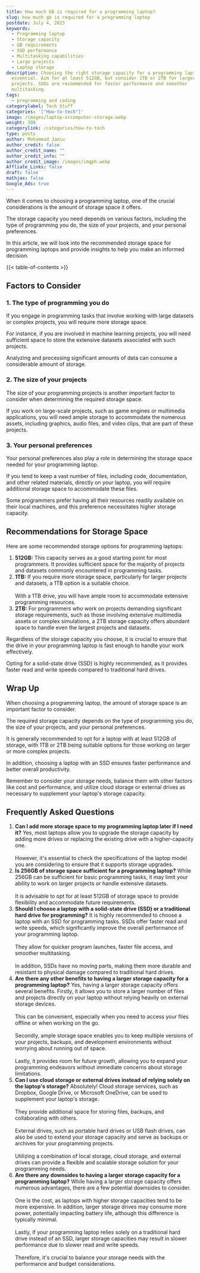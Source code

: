 ```yaml
---
title: How much GB is required for a programming laptop?
slug: how much gb is required for a programming laptop
postdate: July 4, 2023
keywords:
  - Programming laptop
  - Storage capacity
  - GB requirements
  - SSD performance
  - Multitasking capabilities
  - Large projects
  - Laptop storage
description: Choosing the right storage capacity for a programming laptop is
  essential. Aim for at least 512GB, but consider 1TB or 2TB for larger
  projects. SSDs are recommended for faster performance and smoother
  multitasking.
tags:
  - programming and coding
categorylabel: Tech Stuff
categories: '["How-to-tech"]'
image: /images/laptop-orcomputer-storage.webp
weight: 308
categorylink: /categories/how-to-tech
type: posts
author: Mohammad Jamiu
author_credit: false
author_credit_name: ""
author_credit_info: ""
author_credit_image: /images/imgph.webp
Affliate_Links: false
draft: false
mathjax: false
Google_Ads: true
---
```

When it comes to choosing a programming laptop, one of the crucial considerations is the amount of storage space it offers. 

The storage capacity you need depends on various factors, including the type of programming you do, the size of your projects, and your personal preferences. 

In this article, we will look into the recommended storage space for programming laptops and provide insights to help you make an informed decision.

{{< table-of-contents >}}

## **Factors to Consider**

### **1. The type of programming you do**

If you engage in programming tasks that involve working with large datasets or complex projects, you will require more storage space. 

For instance, if you are involved in machine learning projects, you will need sufficient space to store the extensive datasets associated with such projects. 

Analyzing and processing significant amounts of data can consume a considerable amount of storage.

### **2. The size of your projects**

The size of your programming projects is another important factor to consider when determining the required storage space. 

If you work on large-scale projects, such as game engines or multimedia applications, you will need ample storage to accommodate the numerous assets, including graphics, audio files, and video clips, that are part of these projects.

### **3. Your personal preferences**

Your personal preferences also play a role in determining the storage space needed for your programming laptop. 

If you tend to keep a vast number of files, including code, documentation, and other related materials, directly on your laptop, you will require additional storage space to accommodate these files. 

Some programmers prefer having all their resources readily available on their local machines, and this preference necessitates higher storage capacity.

## **Recommendations for Storage Space**

Here are some recommended storage options for programming laptops:

1. **512GB:** This capacity serves as a good starting point for most programmers. It provides sufficient space for the majority of projects and datasets commonly encountered in programming tasks.
2. **1TB:** If you require more storage space, particularly for larger projects and datasets, a 1TB option is a suitable choice. \
   \
   With a 1TB drive, you will have ample room to accommodate extensive programming resources.
3. **2TB:** For programmers who work on projects demanding significant storage requirements, such as those involving extensive multimedia assets or complex simulations, a 2TB storage capacity offers abundant space to handle even the largest projects and datasets.

Regardless of the storage capacity you choose, it is crucial to ensure that the drive in your programming laptop is fast enough to handle your work effectively. 

Opting for a solid-state drive (SSD) is highly recommended, as it provides faster read and write speeds compared to traditional hard drives.

## **Wrap Up**

When choosing a programming laptop, the amount of storage space is an important factor to consider. 

The required storage capacity depends on the type of programming you do, the size of your projects, and your personal preferences. 

It is generally recommended to opt for a laptop with at least 512GB of storage, with 1TB or 2TB being suitable options for those working on larger or more complex projects. 

In addition, choosing a laptop with an SSD ensures faster performance and better overall productivity. 

Remember to consider your storage needs, balance them with other factors like cost and performance, and utilize cloud storage or external drives as necessary to supplement your laptop's storage capacity.

## **Frequently Asked Questions**

1. **Can I add more storage space to my programming laptop later if I need it?** Yes, most laptops allow you to upgrade the storage capacity by adding more drives or replacing the existing drive with a higher-capacity one. \
   \
   However, it's essential to check the specifications of the laptop model you are considering to ensure that it supports storage upgrades.
2. **Is 256GB of storage space sufficient for a programming laptop?** While 256GB can be sufficient for basic programming tasks, it may limit your ability to work on larger projects or handle extensive datasets. \
   \
   It is advisable to opt for at least 512GB of storage space to provide flexibility and accommodate future requirements.
3. **Should I choose a laptop with a solid-state drive (SSD) or a traditional hard drive for programming?** It is highly recommended to choose a laptop with an SSD for programming tasks. SSDs offer faster read and write speeds, which significantly improve the overall performance of your programming laptop. \
   \
   They allow for quicker program launches, faster file access, and smoother multitasking. \
   \
   In addition, SSDs have no moving parts, making them more durable and resistant to physical damage compared to traditional hard drives.
4. **Are there any other benefits to having a larger storage capacity for a programming laptop?** Yes, having a larger storage capacity offers several benefits. Firstly, it allows you to store a larger number of files and projects directly on your laptop without relying heavily on external storage devices. \
   \
   This can be convenient, especially when you need to access your files offline or when working on the go. \
   \
   Secondly, ample storage space enables you to keep multiple versions of your projects, backups, and development environments without worrying about running out of space. \
   \
   Lastly, it provides room for future growth, allowing you to expand your programming endeavors without immediate concerns about storage limitations.
5. **Can I use cloud storage or external drives instead of relying solely on the laptop's storage?** Absolutely! Cloud storage services, such as Dropbox, Google Drive, or Microsoft OneDrive, can be used to supplement your laptop's storage. \
   \
   They provide additional space for storing files, backups, and collaborating with others. \
   \
   External drives, such as portable hard drives or USB flash drives, can also be used to extend your storage capacity and serve as backups or archives for your programming projects. \
   \
   Utilizing a combination of local storage, cloud storage, and external drives can provide a flexible and scalable storage solution for your programming needs.
6. **Are there any downsides to having a larger storage capacity for a programming laptop?** While having a larger storage capacity offers numerous advantages, there are a few potential downsides to consider. \
   \
   One is the cost, as laptops with higher storage capacities tend to be more expensive. In addition, larger storage drives may consume more power, potentially impacting battery life, although this difference is typically minimal. \
   \
   Lastly, if your programming laptop relies solely on a traditional hard drive instead of an SSD, larger storage capacities may result in slower performance due to slower read and write speeds. \
   \
   Therefore, it's crucial to balance your storage needs with the performance and budget considerations.